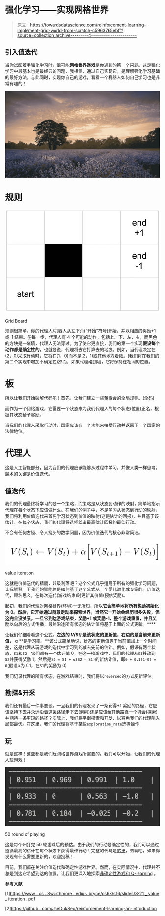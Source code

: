 # 强化学习——实现网格世界

> 原文：<https://towardsdatascience.com/reinforcement-learning-implement-grid-world-from-scratch-c5963765ebff?source=collection_archive---------4----------------------->

## 引入值迭代

当你试图着手强化学习时，很可能**网格世界游戏**是你遇到的第一个问题。这是强化学习中最基本也是最经典的问题，我相信，通过自己实现它，是理解强化学习基础的最好方法。与此同时，实现你自己的游戏，看看一个机器人如何自己学习也是非常有趣的！

![](img/1f965d1c877a20bbf8b619726a12e247.png)

# 规则

![](img/fc23a3fb53c600e6060f2d5d0e3d1bcb.png)

Grid Board

规则很简单。你的代理人/机器人从左下角(“开始”符号)开始，并以相应的奖励+1 或-1 结束。在每一步，代理人有 4 个可能的动作，包括上、下、左、右，而黑色的方块是一堵墙，代理人无法穿过。为了使它更直接，我们的第一个实现**假设每个动作都是确定性的**，也就是说，代理将去它打算去的地方。例如，当代理决定在(2，0)采取行动时，它将在(1，0)而不是(2，1)或其他地方着陆。(我们将在我们的第二个实现中增加不确定性)然而，如果代理碰到墙，它将保持在相同的位置。

# 板

所以让我们开始破解代码吧！首先，让我们建立一些董事会的全局规则。([全码](https://github.com/MJeremy2017/RL/blob/master/GridWorld/gridWorld.py))

而作为一个网格游戏，它需要一个状态来为我们代理人的每个状态(位置)正名，根据其状态给予奖励。

当我们的代理人采取行动时，国家应该有一个功能来接受行动并返回下一个国家的法律地位。

# 代理人

这是人工智能部分，因为我们的代理应该能够从过程中学习，并像人类一样思考。魔术的关键是价值迭代。

## **值迭代**

我们的代理最终将学习的是一个策略，而策略是从状态到动作的映射，简单地指示代理在每个状态下应该做什么。在我们的例子中，不是学习从状态到行动的映射，我们将利用价值迭代来首先学习状态到价值的映射(这是估计的回报)，并且基于该估计，在每个状态，我们的代理将选择给出最高估计回报的最佳行动。

不会有任何古怪、令人挠头的数学问题，因为价值迭代的核心非常简洁。

![](img/540870a3ae0b81e836eb4e8c3ac0d5cf.png)

value iteration

这就是价值迭代的精髓，超级利落吧？这个公式几乎适用于所有的强化学习问题，让我解释一下我们的智能体是如何基于这个公式从一个婴儿进化成专家的。价值迭代，顾名思义，在每次迭代(游戏结束)时更新其价值(预估奖励)。

起初，我们的代理对网格世界(环境)一无所知，所以**它会简单地将所有奖励初始化为 0。然后，它开始通过随意走动来探索世界，当然它一开始会经历很多失败，但这完全没关系。一旦它到达游戏结束，奖励+1 或奖励-1，整个游戏重置，并且**奖励以向后的方式传播，最终沿途所有状态的估计值将基于上面的公式更新。****

让我们仔细看看这个公式。**左边的 *V(St)* 是该状态的更新值，右边的是当前未更新值，** α **是学习率。**该公式简单地说，状态的更新值等于当前值加上一个时间差，这是代理从玩游戏的迭代中学习到的减去先前的估计。例如，假设有两个状态，`S1`和`S2`，它们都有一个估计值 0，在这一轮游戏中，我们的代理从`S1`移动到`S2`并获得奖励 1，然后是`S1 = S1 + α(S2 - S1)`的新估计值，即`0 + 0.1(1-0) = 0`(假设α为 0.1，在`S1`的奖励为 0)

我们记录代理的所有状态，在游戏结束时，我们将以`reversed`的方式更新评估。

## **勘探&开采**

我们还有最后一件事要谈。一旦我们的代理发现了一条获得+1 奖励的路径，它应该坚持下去并永远沿着这条路径走下去(剥削)还是应该给其他路径一个机会(探索)并期待一条更短的路径？实际上，我们将平衡探索和开发，以避免我们的代理陷入局部最优。在这里，我们的代理将基于某些`exploration_rate`选择操作

## 玩

就是这样！这些都是我们玩网格世界游戏所需要的。我们可以开始，让我们的代理人玩游戏！

![](img/1e89681394a24f2e4e0d359c62da25f1.png)

50 round of playing

这是每个州打完 50 轮游戏后的预估。由于我们的行动是确定性的，我们可以通过遵循最高的估计在每个状态下获得最佳行动！完整的代码是[这里](https://github.com/MJeremy2017/RL/blob/master/GridWorld/gridWorld.py)，去玩吧，如果你发现有什么需要更新的，欢迎投稿！

目前，我们都在关注价值迭代和确定性游戏世界。然而，在实际情况中，代理并不总是到达它希望到达的位置。让我们更深入地探索[非确定性游戏和 Q-learning](https://medium.com/@zhangyue9306/implement-grid-world-with-q-learning-51151747b455) 。

**参考文献**

[1][https://www . cs . Swarthmore . edu/~ bryce/cs63/s16/slides/3-21 _ value _ iteration . pdf](https://www.cs.swarthmore.edu/~bryce/cs63/s16/slides/3-21_value_iteration.pdf)

[2][https://github . com/JaeDukSeo/reinforcement-learning-an-introduction](https://github.com/JaeDukSeo/reinforcement-learning-an-introduction)